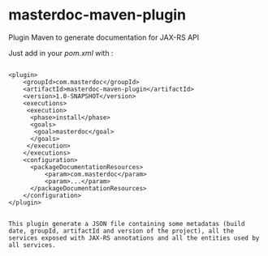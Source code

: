 masterdoc-maven-plugin
======================

Plugin Maven to generate documentation for JAX-RS API

Just add in your <i>pom.xml</i> with : 
```

<plugin>
    <groupId>com.masterdoc</groupId>
    <artifactId>masterdoc-maven-plugin</artifactId>
    <version>1.0-SNAPSHOT</version>
    <executions>
     <execution>
      <phase>install</phase>
      <goals>
       <goal>masterdoc</goal>
      </goals>
     </execution>
    </executions>
    <configuration>
      <packageDocumentationResources>
          <param>com.masterdoc</param>
          <param>...</param>
      </packageDocumentationResources>
    </configuration>
</plugin>


This plugin generate a JSON file containing some metadatas (build date, groupId, artifactId and version of the project), all the services exposed with JAX-RS annotations and all the entities used by all services.
